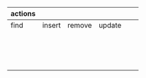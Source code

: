 | actions |        |        |        |      |      |
| ------- | ------ | ------ | ------ | ---- | ---- |
| find    | insert | remove | update |      |      |
|         |        |        |        |      |      |
|         |        |        |        |      |      |
|         |        |        |        |      |      |
|         |        |        |        |      |      |
|         |        |        |        |      |      |
|         |        |        |        |      |      |
|         |        |        |        |      |      |
|         |        |        |        |      |      |
|         |        |        |        |      |      |
|         |        |        |        |      |      |
|         |        |        |        |      |      |
|         |        |        |        |      |      |
|         |        |        |        |      |      |
|         |        |        |        |      |      |
|         |        |        |        |      |      |

